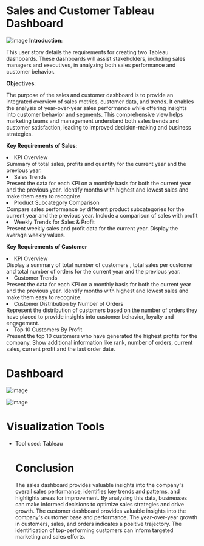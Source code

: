 # Sales and Customer Tableau Dashboard #
![image](https://github.com/user-attachments/assets/191e88b2-9e22-4f36-88ba-e37a630ad2d5)
**Introduction**:

This user story details the requirements for creating two Tableau dashboards. These dashboards will assist stakeholders, including sales managers and executives, in analyzing both sales performance and customer behavior.

**Objectives**:

The purpose of the sales and customer dashboard is to provide an integrated overview of sales metrics, customer data, and trends. It enables the analysis of year-over-year sales performance while offering insights into customer behavior and segments. This comprehensive view helps marketing teams and management understand both sales trends and customer satisfaction, leading to improved decision-making and business strategies.





**Key Requirements of Sales**:

<li>KPI Overview</li> 
Summary of total sales, profits and quantity for the current year and the previous year.


<li>Sales Trends</li>
Present the data for each KPI on a monthly basis for both the current year and the previous year.
Identify months with highest and lowest sales and make them easy to recognize.


<li>Product Subcategory Comparison</li>
Compare sales performance by different product subcategories for the current year and the previous year.
Include a comparison of sales with profit


<li>Weekly Trends for Sales & Profit</li>  
Present weekly sales and profit data for the current year.
Display the average weekly values.











**Key Requirements of Customer**

<li>KPI Overview</li>
Display a summary of total number of customers , total sales per customer and total number of orders for the current year and the previous year.

<li>Customer Trends</li>
Present the data for each KPI on a monthly basis for both the current year and the previous year.
Identify months with highest and lowest sales and make them easy to recognize.

<li>Customer Distribution by Number of Orders</li>
Represent the distribution of customers based on the number of orders they have placed to provide insights into customer behavior, loyalty and engagement.

<li>Top 10 Customers By Profit</li>
Present the top 10 customers who have generated the highest profits for the company.
Show additional information like rank, number of orders, current sales, current profit and the last order date.


<h1><a name='dashboard'>Dashboard</a></h1>

![image](https://github.com/user-attachments/assets/72fa4c06-cb26-4f5d-aeff-b3ba0b089910)

![image](https://github.com/user-attachments/assets/f5f58b96-a93f-47da-a98e-3ae35d511408)

<h1><a name="visualizationtools">Visualization Tools</a></h1>
<ul><li>Tool used: Tableau</li>

<h1><a name="conclusion">Conclusion</a></h1>
The sales dashboard provides valuable insights into the company's overall sales performance, identifies key trends and patterns, and highlights areas for improvement. By analyzing this data, businesses can make informed decisions to optimize sales strategies and drive growth.
The customer dashboard provides valuable insights into the company's customer base and performance. The year-over-year growth in customers, sales, and orders indicates a positive trajectory. The identification of top-performing customers can inform targeted marketing and sales efforts.



















